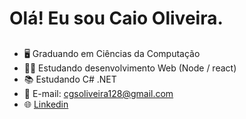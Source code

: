 # Olá! Eu sou Caio Oliveira.

##

- 🖥️ Graduando em Ciências da Computação
- 👨‍💻 Estudando desenvolvimento Web (Node / react)
- 📚 Estudando C# .NET
- 📧 E-mail: cgsoliveira128@gmail.com
- 🌐 [Linkedin](https://www.linkedin.com/in/caio-oliveira-a20799201/)

##



